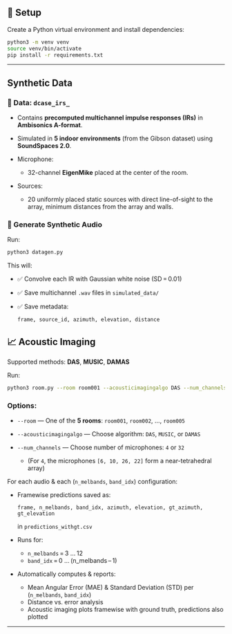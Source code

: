 
## 🚀 Setup

Create a Python virtual environment and install dependencies:

```bash
python3 -m venv venv
source venv/bin/activate
pip install -r requirements.txt
```

---

## Synthetic Data

### 📂 Data: `dcase_irs_`

* Contains **precomputed multichannel impulse responses (IRs)** in **Ambisonics A-format**.
* Simulated in **5 indoor environments** (from the Gibson dataset) using **SoundSpaces 2.0**.
* Microphone:

  * 32-channel **EigenMike** placed at the center of the room.
* Sources:

  * 20 uniformly placed static sources with direct line-of-sight to the array, minimum distances from the array and walls.

### 🔨 Generate Synthetic Audio

Run:

```bash
python3 datagen.py
```

This will:

* ✅ Convolve each IR with Gaussian white noise (SD = 0.01)
* ✅ Save multichannel `.wav` files in `simulated_data/`
* ✅ Save metadata:

  ```csv
  frame, source_id, azimuth, elevation, distance
  ```


## 📈 Acoustic Imaging

Supported methods: **DAS**, **MUSIC**, **DAMAS**

Run:

```bash
python3 room.py --room room001 --acousticimagingalgo DAS --num_channels 32
```

### Options:

* `--room` — One of the **5 rooms**:
  `room001`, `room002`, …, `room005`
* `--acousticimagingalgo` — Choose algorithm:
  `DAS`, `MUSIC`, or `DAMAS`
* `--num_channels` — Choose number of microphones:
  `4` or `32`

  * (For `4`, the microphones `[6, 10, 26, 22]` form a near-tetrahedral array)


For each audio & each (`n_melbands`, `band_idx`) configuration:

* Framewise predictions saved as:

  ```csv
  frame, n_melbands, band_idx, azimuth, elevation, gt_azimuth, gt_elevation
  ```

  in `predictions_withgt.csv`

* Runs for:

  * `n_melbands` = 3 … 12
  * `band_idx` = 0 … (n\_melbands – 1)

* Automatically computes & reports:

  * Mean Angular Error (MAE) & Standard Deviation (STD) per (`n_melbands`, `band_idx`)
  * Distance vs. error analysis
  * Acoustic imaging plots framewise with ground truth, predictions also plotted

---

